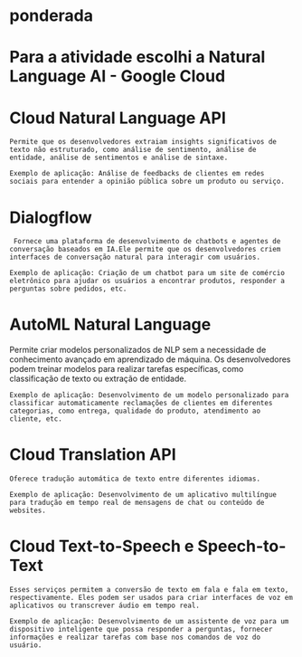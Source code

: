 # ponderada

# Para a atividade escolhi a Natural Language AI - Google Cloud

# Cloud Natural Language API
    Permite que os desenvolvedores extraiam insights significativos de texto não estruturado, como análise de sentimento, análise de entidade, análise de sentimentos e análise de sintaxe.

    Exemplo de aplicação: Análise de feedbacks de clientes em redes sociais para entender a opinião pública sobre um produto ou serviço.

# Dialogflow
     Fornece uma plataforma de desenvolvimento de chatbots e agentes de conversação baseados em IA.Ele permite que os desenvolvedores criem interfaces de conversação natural para interagir com usuários.

    Exemplo de aplicação: Criação de um chatbot para um site de comércio eletrônico para ajudar os usuários a encontrar produtos, responder a perguntas sobre pedidos, etc.

# AutoML Natural Language
   Permite criar modelos personalizados de NLP sem a necessidade de conhecimento avançado em aprendizado de máquina. Os desenvolvedores podem treinar modelos para realizar tarefas específicas, como classificação de texto ou extração de entidade.

    Exemplo de aplicação: Desenvolvimento de um modelo personalizado para classificar automaticamente reclamações de clientes em diferentes categorias, como entrega, qualidade do produto, atendimento ao cliente, etc.

# Cloud Translation API
    Oferece tradução automática de texto entre diferentes idiomas.

    Exemplo de aplicação: Desenvolvimento de um aplicativo multilíngue para tradução em tempo real de mensagens de chat ou conteúdo de websites.

# Cloud Text-to-Speech e Speech-to-Text
    Esses serviços permitem a conversão de texto em fala e fala em texto, respectivamente. Eles podem ser usados para criar interfaces de voz em aplicativos ou transcrever áudio em tempo real.
    
    Exemplo de aplicação: Desenvolvimento de um assistente de voz para um dispositivo inteligente que possa responder a perguntas, fornecer informações e realizar tarefas com base nos comandos de voz do usuário.
 
